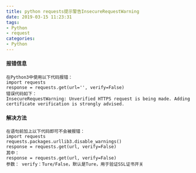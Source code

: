 ```yaml
---
title: python requests提示警告InsecureRequestWarning
date: 2019-03-15 11:23:31
tags: 
- Python
- request
categories: 
- Python
---
```

#### 报错信息
    在Python3中使用以下代码报错：
    import requests
    response = requests.get(url='', verify=False)
    错误代码如下：
    InsecureRequestWarning: Unverified HTTPS request is being made. Adding certificate verification is strongly advised. 

<escape><!-- more --></escape>

#### 解决方法
    在语句前加上以下代码即可不会被报错：
    import requests
    requests.packages.urllib3.disable_warnings()
    response = requests.get(url, verify=False)
    其中： 
    response = requests.get(url, verify=False)
    参数： verify：Ture/False，默认是Ture，用于验证SSL证书开关